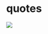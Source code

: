 # quotes

![](https://media.pitchfork.com/photos/5aeb6853e9461770252d4ae3/2:1/w_2560%2Cc_limit/Ye-2.jpg)
